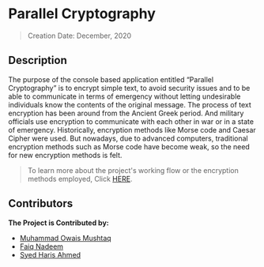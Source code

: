 # Parallel Cryptography
> Creation Date: December, 2020
## Description
The purpose of the console based application entitled “Parallel Cryptography” is to encrypt simple text, to avoid security issues and to be able to communicate in terms of emergency without letting undesirable individuals know the contents of the original message. The process of text encryption has been around from the Ancient Greek period. And military officials use encryption to communicate with each other in war or in a state of emergency. Historically, encryption methods like Morse code and Caesar Cipher were used. But nowadays, due to advanced computers, traditional encryption methods such as Morse code have become weak, so the need for new encryption methods is felt.
> To learn more about the project's working flow or the encryption methods employed, Click [HERE](https://github.com/muhammadowaismushtaq/Parallel-Cryptography/blob/d18ac6141c19b9b3c4927785c9e15fe7faa3f1bf/PDC-Project%20Final%20Report.pdf).

## Contributors
<b> The Project is Contributed by: </b>
* [Muhammad Owais Mushtaq](https://github.com/muhammadowaismushtaq)
* [Faiq Nadeem](https://github.com/)
* [Syed Haris Ahmed](https://github.com/)

